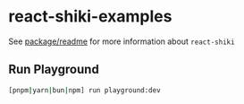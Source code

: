# react-shiki-examples

See [package/readme](../package/README.md) for more information about `react-shiki`

## Run Playground

```bash
[pnpm|yarn|bun|npm] run playground:dev
```